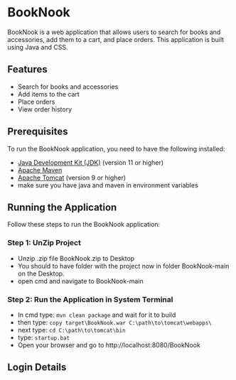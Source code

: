 # BookNook

BookNook is a web application that allows users to search for books and accessories, add them to a cart, and place orders. This application is built using Java and CSS.

## Features

- Search for books and accessories
- Add items to the cart
- Place orders
- View order history

## Prerequisites

To run the BookNook application, you need to have the following installed:

- [Java Development Kit (JDK)](https://www.oracle.com/java/technologies/javase-jdk11-downloads.html) (version 11 or higher)
- [Apache Maven](https://maven.apache.org/install.html)
- [Apache Tomcat](https://tomcat.apache.org/download-90.cgi) (version 9 or higher)
- make sure you have java and maven in environment variables

## Running the Application

Follow these steps to run the BookNook application:

### Step 1: UnZip Project

- Unzip .zip file BookNook.zip to Desktop
- You should to have folder with the project now in folder BookNook-main on the Desktop.
- open cmd and navigate to BookNook-main

### Step 2: Run the Application in System Terminal

- In cmd type: ```mvn clean package``` and wait for it to build
- then type: ```copy target\BookNook.war C:\path\to\tomcat\webapps\```
- next type: ```cd C:\path\to\tomcat\bin```
- type: ```startup.bat```
- Open your browser and go to http://localhost:8080/BookNook

## Login Details
